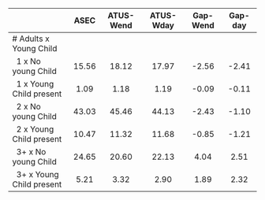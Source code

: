 
|                      |         ASEC |    ATUS-Wend |    ATUS-Wday |     Gap-Wend |      Gap-day |
| -------------------- | :----------: | :----------: | :----------: | :----------: | :----------: |
| # Adults x Young Child |              |              |              |              |              |
| &nbsp;&nbsp;1 x No young Child |        15.56 |        18.12 |        17.97 |        -2.56 |        -2.41 |
| &nbsp;&nbsp;1 x Young Child present |         1.09 |         1.18 |         1.19 |        -0.09 |        -0.11 |
| &nbsp;&nbsp;2 x No young Child |        43.03 |        45.46 |        44.13 |        -2.43 |        -1.10 |
| &nbsp;&nbsp;2 x Young Child present |        10.47 |        11.32 |        11.68 |        -0.85 |        -1.21 |
| &nbsp;&nbsp;3+ x No young Child |        24.65 |        20.60 |        22.13 |         4.04 |         2.51 |
| &nbsp;&nbsp;3+ x Young Child present |         5.21 |         3.32 |         2.90 |         1.89 |         2.32 |

